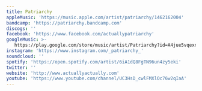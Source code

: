 ```yaml
---
title: Patriarchy
appleMusic: 'https://music.apple.com/artist/patriarchy/1462162004'
bandcamp: 'https://patriarchy.bandcamp.com'
discogs: ''
facebook: 'https://www.facebook.com/actuallypatriarchy'
googleMusic: >-
   https://play.google.com/store/music/artist/Patriarchy?id=A4jue5vqexnkpibfayneiq7wnm4
instagram: 'https://www.instagram.com/_patriarchy_'
soundcloud: ''
spotify: 'https://open.spotify.com/artist/6iA1dQ8FgTN96un4zy5eki'
twitter: ''
website: 'http://www.actuallyactually.com'
youtube: 'https://www.youtube.com/channel/UC3HsD_cwlFMXlOc76w2qIaA'
---
```

